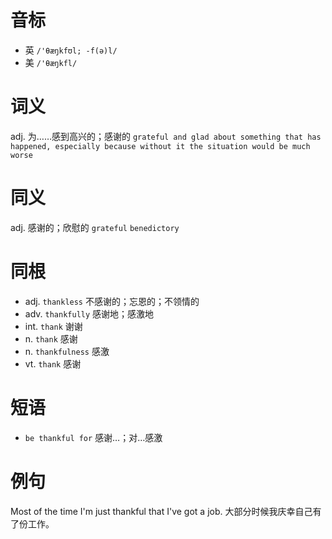 # 音标

- 英 `/'θæŋkfʊl; -f(ə)l/`
- 美 `/'θæŋkfl/`

# 词义

adj. 为……感到高兴的；感谢的
`grateful and glad about something that has happened, especially because without it the situation would be much worse`

# 同义

adj. 感谢的；欣慰的
`grateful` `benedictory`

# 同根

- adj. `thankless` 不感谢的；忘恩的；不领情的
- adv. `thankfully` 感谢地；感激地
- int. `thank` 谢谢
- n. `thank` 感谢
- n. `thankfulness` 感激
- vt. `thank` 感谢

# 短语

- `be thankful for` 感谢…；对…感激

# 例句

Most of the time I'm just thankful that I've got a job.
大部分时候我庆幸自己有了份工作。


